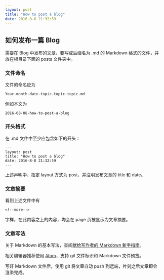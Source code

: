 ```yaml
---
layout: post
title: "How to post a blog"
date: 2016-8-8 21:32:59
---
```


## 如何发布一篇 Blog

需要在 Blog 中发布的文章，要写成后缀名为 .md 的 Markdown 格式的文件，并放在根目录下面的 posts 文件夹中。

<!--more-->

### 文件命名

文件的命名应为

    Year-month-date-topic-topic-topic.md

例如本文为

    2016-08-08-how-to-post-a-blog

### 开头格式

在 .md 文件中至少应包含如下的开头：

    ---
    layout: post
    title: "How to post a blog"
    date: 2016-8-8 21:32:59
    ---

上述声明中，指定 layout 方式为 post，并注明发布文章的 title 和 date。

### 文章摘要

看到上述文件中有

    <!--more-->

字样，在此内容之上的内容，均会在 page 页被显示为文章摘要。

### 文章写法

关于 Markdown 的基本写法，查阅[献给写作者的 Markdown 新手指南](http://www.jianshu.com/p/q81RER)。

相关编辑器推荐使用 [Atom](https://atom.io/)，支持 git
文件标识和 Markdown 文件预览。

写好 Markdown 文件后，使用 git 将文章自动 push 到远端，片刻之后文章即会渲染完成。

